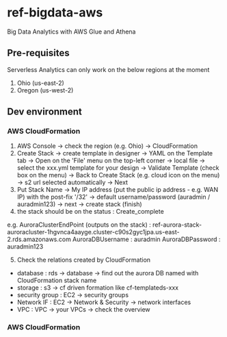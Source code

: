# ref-bigdata-aws
Big Data Analytics with AWS Glue and Athena

## Pre-requisites
Serverless Analytics can only work on the below regions at the moment
1) Ohio (us-east-2)
2) Oregon (us-west-2)

## Dev environment
### AWS CloudFormation
1) AWS Console -> check the region (e.g. Ohio) -> CloudFormation
2) Create Stack -> create template in designer -> YAML on the Template tab -> Open on the 'File' menu on the top-left corner -> local file -> select the xxx.yml template for your design -> Validate Template (check box on the menu) -> Back to Create Stack (e.g. cloud icon on the menu) -> s2 url selected automatically -> Next
3) Put Stack Name -> My IP address (put the public ip address - e.g. WAN IP) with the post-fix '/32' -> default username/password (auradmin / auradmin123) -> next -> create stack (finish) 
4) the stack should be on the status : Create_complete

e.g. 
AuroraClusterEndPoint (outputs on the stack) : ref-aurora-stack-auroracluster-1hgvnca4aayge.cluster-c90s2gyc1jpa.us-east-2.rds.amazonaws.com
AuroraDBUsername : auradmin
AuroraDBPassword : auradmin123

5) Check the relations created by CloudFormation
  - database : rds -> database -> find out the aurora DB named with CloudFormation stack name
  - storage : s3 -> cf driven formation like cf-templateds-xxx 
  - security group : EC2 -> security groups
  - Network IF : EC2 -> Network & Security -> network interfaces
  - VPC : VPC -> your VPCs -> check the overview

### AWS CloudFormation
